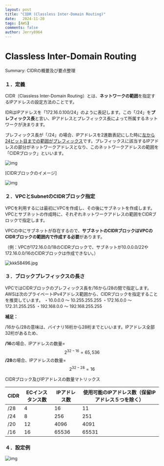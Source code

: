 ```yaml
---
layout: post
title: "CIDR (Classless Inter-Domain Routing)"
date:   2024-11-20
tags: [AWS]
comments: false
author: Jerry8964
---
```


# Classless Inter-Domain Routing



Summary: CIDRの概要及び要点整理



### １．定義

CIDR（Classless Inter-Domain Routing）とは、**ネットワークの範囲**を指定するIPアドレスの設定方法のことです。

IDRはIPアドレスを「172.16.0.100/24」のように表記します。この「/24」を**プレフィックス長**と言い、IPアドレスとプレフィックス長によって所属するネットワークが決まります。

プレフィックス長が「/24」の場合、IPアドレスを2進数表記にした時に<u>左から24ビット目までの範囲がプレフィックス</u>です。プレフィックスに該当するIPアドレスの部分がネットワークアドレスとなり、このネットワークアドレスの範囲を「CIDRブロック」といいます。

![img](https://ping-t-resouces.com/uploads/question_image/file/22914/k58496.jpg)

[CIDRブロックのイメージ]

![img](https://ping-t-resouces.com/uploads/question_image/file/22915/kk58496.jpg)



### ２．VPCとSubnetのCIDRブロック指定

VPCを利用するには最初にVPCを作成し、その後にサブネットを作成します。VPCとサブネットの作成時に、それぞれネットワークアドレスの範囲をCIDRブロックで指定します。

VPCの中にサブネットが存在するので、**サブネットのCIDRブロックはVPCのCIDRブロックの範囲内で作成する必要**があります。

（例：VPCが172.16.0.0/18のCIDRブロックで、サブネットが10.0.0.0/22や172.16.0.0/16のCIDRブロックは作成できない。）

![kkk58496.jpg](https://ping-t-resouces.com/uploads/question_image/file/22916/kkk58496.jpg)



### ３．ブロックプレフィックスの長さ

VPCではCIDRブロックのプレフィックス長を/16から/28の間で指定します。AWSは次のプライベートIPv4アドレス範囲から、CIDRブロックを指定することを推奨しています。
・10.0.0.0 ～ 10.255.255.255
・172.16.0.0 ～ 172.31.255.255
・192.168.0.0 ～ 192.168.255.255



**補足：**

/16から/28の意味は、バイナリ16桁から28桁までといいます。IPアドレス全部32桁があるため、

**/16**の場合、IPアドレスの数量= 
$$
2^{32-16} = 65,536
$$
**/28**の場合、IPアドレスの数量=
$$
2^{32-28}=16
$$


CIDRブロック及びIPアドレスの数量マトリックス

| CIDR | ECインスタンス数 | IPアドレス数 | 使用可能のIPアドレス数（保留IPアドレス５つを除く） |
| ---- | ---------------- | ------------ | -------------------------------------------------- |
| /28  | 4                | 16           | 11                                                 |
| /24  | 8                | 256          | 251                                                |
| /20  | 12               | 4096         | 4091                                               |
| /16  | 16               | 65536        | 65531                                              |



### ４．設定例

![img](https://ping-t-resouces.com/uploads/question_image/file/22917/kkkk58496.jpg)

